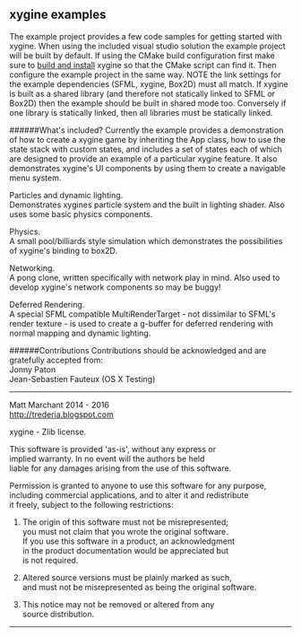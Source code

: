xygine examples
---------------

The example project provides a few code samples for getting started with
xygine. When using the included visual studio solution the example project
will be built by default. If using the CMake build configuration first
make sure to [build and install](https://github.com/fallahn/xygine/wiki/Building) xygine so that the CMake script can find it.
Then configure the example project in the same way. NOTE the link settings
for the example dependencies (SFML, xygine, Box2D) must all match. If
xygine is built as a shared library (and therefore not statically linked
to SFML or Box2D) then the example should be built in shared mode too.
Conversely if one library is statically linked, then all libraries must
be statically linked.


######What's included?
Currently the example provides a demonstration of how to create a xygine
game by inheriting the App class, how to use the state stack with custom
states, and includes a set of states each of which are designed to provide
an example of a particular xygine feature. It also demonstrates xygine's UI
components by using them to create a navigable menu system.

Particles and dynamic lighting.  
Demonstrates xygines particle system and the built in lighting shader. Also
uses some basic physics components.

Physics.  
A small pool/billiards style simulation which demonstrates the possibilities
of xygine's binding to box2D.

Networking.  
A pong clone, written specifically with network play in mind. Also used to
develop xygine's network components so may be buggy!

Deferred Rendering.  
A special SFML compatible MultiRenderTarget - not dissimilar to SFML's
render texture - is used to create a g-buffer for deferred rendering with
normal mapping and dynamic lighting.


######Contributions
Contributions should be acknowledged and are gratefully accepted from:  
Jonny Paton  
Jean-Sebastien Fauteux (OS X Testing) 

-----------------------------------------------------------------------

Matt Marchant 2014 - 2016  
http://trederia.blogspot.com  

xygine - Zlib license.  

This software is provided 'as-is', without any express or  
implied warranty. In no event will the authors be held  
liable for any damages arising from the use of this software.  

Permission is granted to anyone to use this software for any purpose,  
including commercial applications, and to alter it and redistribute  
it freely, subject to the following restrictions:  

1. The origin of this software must not be misrepresented;  
you must not claim that you wrote the original software.  
If you use this software in a product, an acknowledgment  
in the product documentation would be appreciated but  
is not required.  

2. Altered source versions must be plainly marked as such,  
and must not be misrepresented as being the original software.  

3. This notice may not be removed or altered from any  
source distribution.  

-----------------------------------------------------------------------

